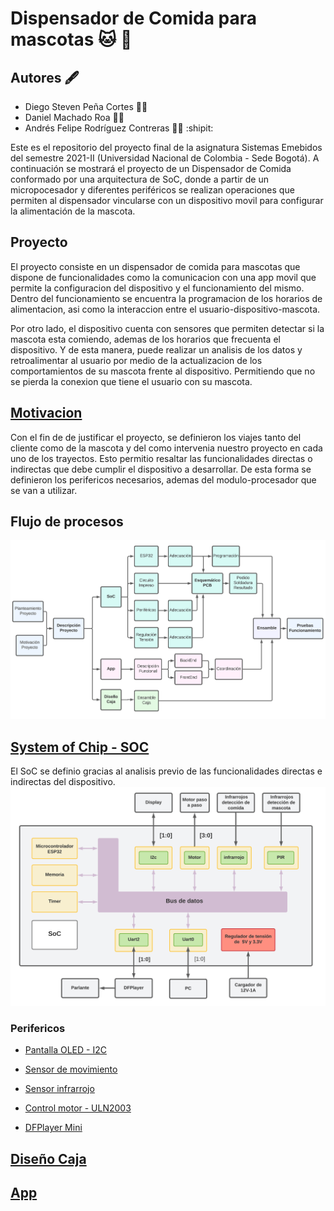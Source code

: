# Dispensador de Comida para mascotas 🐱 🐶
## Autores :fountain_pen:
- Diego Steven Peña Cortes :mechanic:
- Daniel Machado Roa :technologist:
- Andrés Felipe Rodríguez Contreras :office_worker:  :shipit:

Este es el repositorio del proyecto final de la asignatura Sistemas Emebidos del semestre 2021-II (Universidad Nacional de Colombia - Sede Bogotá). A continuación se mostrará el proyecto de un Dispensador de Comida conformado por una arquitectura de SoC, donde a partir de un micropocesador y diferentes periféricos se realizan operaciones que permiten al dispensador vincularse con un dispositivo movil para configurar la alimentación de la mascota.
 
 ## Proyecto
 El proyecto consiste en un dispensador de comida para mascotas que dispone de funcionalidades como la comunicacion con una app movil que permite la configuracion del dispositivo y el funcionamiento del mismo. Dentro del funcionamiento se encuentra la programacion de los horarios de alimentacion, asi como la interaccion entre el usuario-dispositivo-mascota.
 
Por otro lado, el dispositivo cuenta con sensores que permiten detectar si la mascota esta comiendo, ademas de los horarios que frecuenta el dispositivo. Y de esta manera, puede realizar un analisis de los datos y retroalimentar al usuario por medio de la actualizacion de los comportamientos de su mascota frente al dispositivo. Permitiendo que no se pierda la conexion que tiene el usuario con su mascota.  
 
 ## [Motivacion](/Motivacion/)
 
 Con el fin de de justificar el proyecto, se definieron los viajes tanto del cliente como de la mascota y del como intervenia nuestro proyecto en cada uno de los trayectos. Esto permitio resaltar las funcionalidades directas o indirectas que debe cumplir el dispositivo a desarrollar. De esta forma se definieron los perifericos necesarios, ademas del modulo-procesador que se van a utilizar.
 
 ## Flujo de procesos
 ![Screenshot](/Imagenes/DiaPEmb.png)
 
 ## [System of Chip - SOC](/SoC/)
 
 El SoC se definio gracias al analisis previo de las funcionalidades directas e indirectas del dispositivo.
 ![Screenshot](/Imagenes/SoCEmb.png)


### Perifericos

- [Pantalla OLED - I2C](/Perifericos/OLED)

- [Sensor de movimiento](/Perifericos/SensorMov)

- [Sensor infrarrojo](/Perifericos/SensorInfra)

- [Control motor - ULN2003](/Perifericos/Motor)

- [DFPlayer Mini](/Perifericos/DFPlayer)


## [Diseño Caja](/Rcaja)

## [App](/App)


